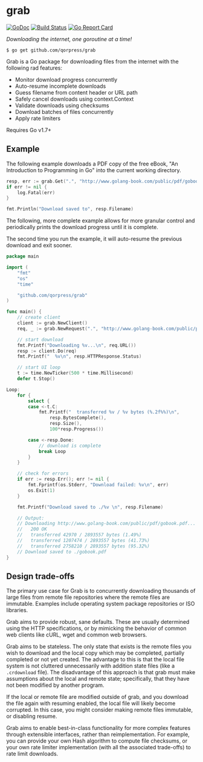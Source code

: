 # grab

[![GoDoc](https://godoc.org/github.com/qorpress/grab?status.svg)](https://godoc.org/github.com/qorpress/grab) [![Build Status](https://travis-ci.org/cavaliercoder/grab.svg?branch=master)](https://travis-ci.org/cavaliercoder/grab) [![Go Report Card](https://goreportcard.com/badge/github.com/qorpress/grab)](https://goreportcard.com/report/github.com/qorpress/grab)

*Downloading the internet, one goroutine at a time!*

	$ go get github.com/qorpress/grab

Grab is a Go package for downloading files from the internet with the following
rad features:

* Monitor download progress concurrently
* Auto-resume incomplete downloads
* Guess filename from content header or URL path
* Safely cancel downloads using context.Context
* Validate downloads using checksums
* Download batches of files concurrently
* Apply rate limiters

Requires Go v1.7+

## Example

The following example downloads a PDF copy of the free eBook, "An Introduction
to Programming in Go" into the current working directory.

```go
resp, err := grab.Get(".", "http://www.golang-book.com/public/pdf/gobook.pdf")
if err != nil {
	log.Fatal(err)
}

fmt.Println("Download saved to", resp.Filename)
```

The following, more complete example allows for more granular control and
periodically prints the download progress until it is complete.

The second time you run the example, it will auto-resume the previous download
and exit sooner.

```go
package main

import (
	"fmt"
	"os"
	"time"

	"github.com/qorpress/grab"
)

func main() {
	// create client
	client := grab.NewClient()
	req, _ := grab.NewRequest(".", "http://www.golang-book.com/public/pdf/gobook.pdf")

	// start download
	fmt.Printf("Downloading %v...\n", req.URL())
	resp := client.Do(req)
	fmt.Printf("  %v\n", resp.HTTPResponse.Status)

	// start UI loop
	t := time.NewTicker(500 * time.Millisecond)
	defer t.Stop()

Loop:
	for {
		select {
		case <-t.C:
			fmt.Printf("  transferred %v / %v bytes (%.2f%%)\n",
				resp.BytesComplete(),
				resp.Size(),
				100*resp.Progress())

		case <-resp.Done:
			// download is complete
			break Loop
		}
	}

	// check for errors
	if err := resp.Err(); err != nil {
		fmt.Fprintf(os.Stderr, "Download failed: %v\n", err)
		os.Exit(1)
	}

	fmt.Printf("Download saved to ./%v \n", resp.Filename)

	// Output:
	// Downloading http://www.golang-book.com/public/pdf/gobook.pdf...
	//   200 OK
	//   transferred 42970 / 2893557 bytes (1.49%)
	//   transferred 1207474 / 2893557 bytes (41.73%)
	//   transferred 2758210 / 2893557 bytes (95.32%)
	// Download saved to ./gobook.pdf
}
```

## Design trade-offs

The primary use case for Grab is to concurrently downloading thousands of large
files from remote file repositories where the remote files are immutable.
Examples include operating system package repositories or ISO libraries.

Grab aims to provide robust, sane defaults. These are usually determined using
the HTTP specifications, or by mimicking the behavior of common web clients like
cURL, wget and common web browsers.

Grab aims to be stateless. The only state that exists is the remote files you
wish to download and the local copy which may be completed, partially completed
or not yet created. The advantage to this is that the local file system is not
cluttered unnecessarily with addition state files (like a `.crdownload` file).
The disadvantage of this approach is that grab must make assumptions about the
local and remote state; specifically, that they have not been modified by
another program.

If the local or remote file are modified outside of grab, and you download the
file again with resuming enabled, the local file will likely become corrupted.
In this case, you might consider making remote files immutable, or disabling
resume.

Grab aims to enable best-in-class functionality for more complex features
through extensible interfaces, rather than reimplementation. For example,
you can provide your own Hash algorithm to compute file checksums, or your
own rate limiter implementation (with all the associated trade-offs) to rate
limit downloads.
